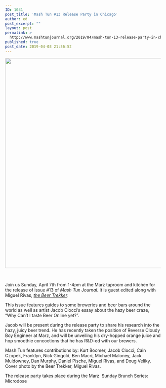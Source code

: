 ```yaml
---
ID: 1031
post_title: 'Mash Tun #13 Release Party in Chicago'
author: ed
post_excerpt: ""
layout: post
permalink: >
  http://www.mashtunjournal.org/2019/04/mash-tun-13-release-party-in-chicago/
published: true
post_date: 2019-04-03 21:56:52
---
```

<a href="http://www.mashtunjournal.org/?attachment_id=1032" rel="attachment wp-att-1032"><img class="alignnone size-large wp-image-1032" src="http://www.mashtunjournal.org/wp-content/uploads/2019/04/Screen-Shot-2019-04-03-at-9.47.55-PM-550x678.png" alt="" width="550" height="678" /></a>

&nbsp;

Join us Sunday, April 7th from 1-4pm at the Marz taproom and kitchen for the release of issue #13 of <em>Mash Tun Journal</em>. It is guest edited along with Miguel Rivas, <a href="https://www.instagram.com/thebeertrekker/?hl=en"><em>the Beer Trekker</em></a>.

This issue features guides to some breweries and beer bars around the world as well as artist Jacob Ciocci’s essay about the hazy beer craze, “Why Can’t I taste Beer Online yet?”.
<div class="text_exposed_show">

Jacob will be present during the release party to share his research into the hazy, juicy beer trend. He has recently taken the position of Reverse Cloudy Boy Engineer at Marz, and will be unveiling his dry-hopped orange juice and hop smoothie concoctions that he has R&amp;D-ed with our brewers.

Mash Tun features contributions by: Kurt Boomer, Jacob Ciocci, Cain Czopek, Franklyn, Nick Gingold, Ben Macri, Michael Maloney, Jack Muldowney, Dan Murphy, Daniel Pische, Miguel Rivas, and Doug Veliky. Cover photo by the Beer Trekker, Miguel Rivas.

The release party takes place during the Marz  Sunday Brunch Series: Microdose

</div>